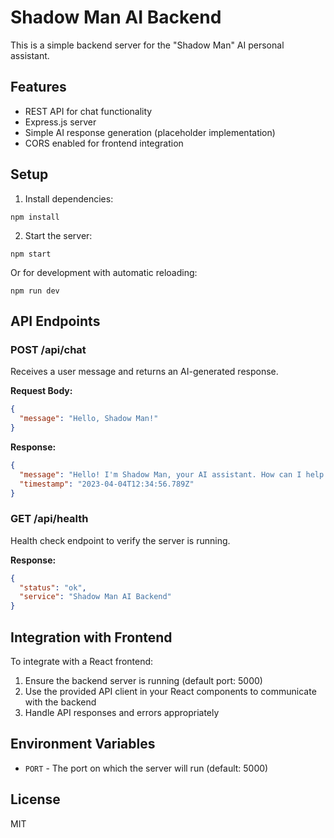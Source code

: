 
# Shadow Man AI Backend

This is a simple backend server for the "Shadow Man" AI personal assistant.

## Features

- REST API for chat functionality
- Express.js server
- Simple AI response generation (placeholder implementation)
- CORS enabled for frontend integration

## Setup

1. Install dependencies:
```
npm install
```

2. Start the server:
```
npm start
```

Or for development with automatic reloading:
```
npm run dev
```

## API Endpoints

### POST /api/chat
Receives a user message and returns an AI-generated response.

**Request Body:**
```json
{
  "message": "Hello, Shadow Man!"
}
```

**Response:**
```json
{
  "message": "Hello! I'm Shadow Man, your AI assistant. How can I help you today?",
  "timestamp": "2023-04-04T12:34:56.789Z"
}
```

### GET /api/health
Health check endpoint to verify the server is running.

**Response:**
```json
{
  "status": "ok",
  "service": "Shadow Man AI Backend"
}
```

## Integration with Frontend

To integrate with a React frontend:

1. Ensure the backend server is running (default port: 5000)
2. Use the provided API client in your React components to communicate with the backend
3. Handle API responses and errors appropriately

## Environment Variables

- `PORT` - The port on which the server will run (default: 5000)

## License

MIT

